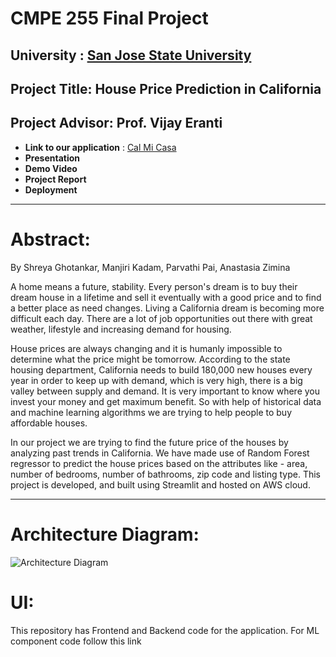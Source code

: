 # CMPE 255 Final Project
## University : [San Jose State University](https://www.sjsu.edu/)
## Project Title: House Price Prediction in California
## Project Advisor: Prof. Vijay Eranti

* **Link to our application** : [Cal Mi Casa](http://34.203.189.220:8501/)
* **Presentation**
* **Demo Video**
* **Project Report**
* **Deployment** 
-------------------
# Abstract:

By Shreya Ghotankar, Manjiri Kadam, Parvathi Pai, Anastasia Zimina 


A home means a future, stability. Every person's dream is to buy their dream house in a lifetime and sell it eventually with a good price and to find a better place as need changes.
Living a California dream is becoming more difficult each day. There are a lot of job opportunities out there with great weather, lifestyle and increasing demand for housing. 

House prices are always changing and it is humanly impossible to determine what the price might be tomorrow. According to the state housing department, California needs to build 180,000 new houses every year in order to keep up with demand, which is very high, there is a big valley between supply and demand. It is very important to know where you invest your money and get maximum benefit. So with help of historical data and machine learning algorithms we are trying to help people to buy affordable houses.

In our project we are trying to find the future price of  the houses by analyzing past trends in California. We have made use of Random Forest regressor to predict the house prices based on the attributes like - area, number of bedrooms, number of bathrooms, zip code and listing type. This project is developed, and built using Streamlit and hosted on  AWS cloud. 

--------------- 

# Architecture Diagram:
![Architecture Diagram](https://github.com/anastaszi/255-DM-TeamProject/blob/manji/Documents/Images/deploy.png/500x550 "Architeture Diagram")

# UI:





This repository has Frontend and Backend code for the application.
For ML component code follow this link


